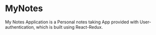 # MyNotes
My Notes Application is a Personal notes taking App provided with User-authentication, which is built using React-Redux.
